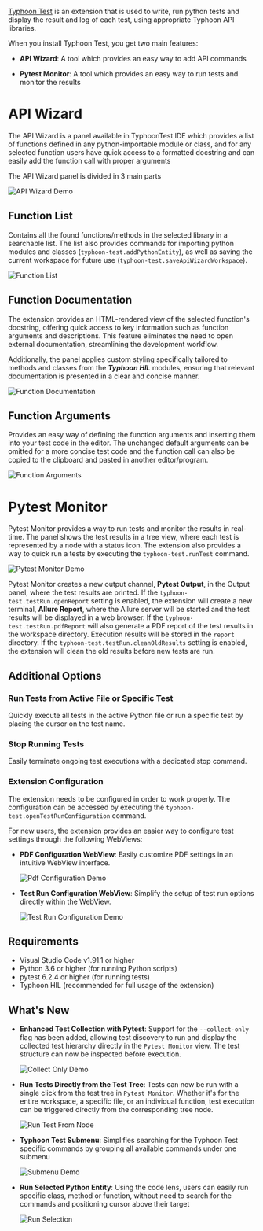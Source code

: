 [Typhoon Test](https://marketplace.visualstudio.com/items?itemName=balsabulatovic.tt-demo)
is an extension that is used to write, run python tests and display the result and log of each test,
using appropriate Typhoon API libraries.

When you install Typhoon Test, you get two main features:

- **API Wizard**: A tool which provides an easy way to add API commands

- **Pytest Monitor**: A tool which provides an easy way to run tests and monitor the results

# API Wizard

The API Wizard is a panel available in TyphoonTest IDE which provides a list of functions defined
in any python-importable module or class, and for any selected function users have quick access to
a formatted docstring and can easily add the function call with proper arguments

The API Wizard panel is divided in 3 main parts

![API Wizard Demo](/assets/api-wizard-all-views50.gif)

## Function List

Contains all the found functions/methods in the selected library in a searchable list. 
The list also provides commands for importing python modules and classes (`typhoon-test.addPythonEntity`),
as well as saving the current workspace for future use (`typhoon-test.saveApiWizardWorkspace`).

![Function List](/assets/function-list.gif)

## Function Documentation

The extension provides an HTML-rendered view of the selected function's docstring, offering quick access to key information such as function arguments and descriptions. This feature eliminates the need to open external documentation, streamlining the development workflow.

Additionally, the panel applies custom styling specifically tailored to methods and classes from the **_Typhoon HIL_** modules, ensuring that relevant documentation is presented in a clear and concise manner.

![Function Documentation](/assets/function-documentation.png)

## Function Arguments

Provides an easy way of defining the function arguments and inserting them into your test code in the editor.
The unchanged default arguments can be omitted for a more concise test code and the function call can also be copied
to the clipboard and pasted in another editor/program.

![Function Arguments](/assets/insert-function.gif)

# Pytest Monitor

Pytest Monitor provides a way to run tests and monitor the results in real-time.
The panel shows the test results in a tree view, where each test is represented by a node with a status icon.
The extension also provides a way to quick run a tests by executing the `typhoon-test.runTest` command.

![Pytest Monitor Demo](/assets/pytest-demo.gif)

Pytest Monitor creates a new output channel, **Pytest Output**, in the Output panel, where the test results are printed.
If the `typhoon-test.testRun.openReport` setting is enabled, the extension will create a new terminal, **Allure Report**,
where the Allure server will be started and the test results will be displayed in a web browser.
If the `typhoon-test.testRun.pdfReport` will also generate a PDF report of the test results in the workspace directory.
Execution results will be stored in the `report` directory. If the `typhoon-test.testRun.cleanOldResults` setting is enabled,
the extension will clean the old results before new tests are run.

## Additional Options

### Run Tests from Active File or Specific Test

Quickly execute all tests in the active Python file or run a specific test by placing the cursor on the test name.

### Stop Running Tests

Easily terminate ongoing test executions with a dedicated stop command.

### Extension Configuration

The extension needs to be configured in order to work properly. The configuration can be accessed by executing the
`typhoon-test.openTestRunConfiguration` command.

For new users, the extension provides an easier way to configure test settings through the following WebViews:

- **PDF Configuration WebView**: Easily customize PDF settings in an intuitive WebView interface.

    ![Pdf Configuration Demo](/assets/pdf-configuration.gif)

- **Test Run Configuration WebView**: Simplify the setup of test run options directly within the WebView.

    ![Test Run Configuration Demo](/assets/test-run-configuration.gif)


## Requirements

- Visual Studio Code v1.91.1 or higher
- Python 3.6 or higher (for running Python scripts)
- pytest 6.2.4 or higher (for running tests)
- Typhoon HIL (recommended for full usage of the extension)

## What's New

- **Enhanced Test Collection with Pytest**: Support for the `--collect-only` flag has been added, allowing test discovery to run and display the collected test hierarchy directly in the `Pytest Monitor` view. The test structure can now be inspected before execution.

    ![Collect Only Demo](/assets/collect-only.gif)

- **Run Tests Directly from the Test Tree**: Tests can now be run with a single click from the test tree in `Pytest Monitor`. Whether it's for the entire workspace, a specific file, or an individual function, test execution can be triggered directly from the corresponding tree node.

    ![Run Test From Node](/assets/pytest-run-from-node.png)

- **Typhoon Test Submenu**: Simplifies searching for the Typhoon Test specific commands by grouping all available commands under one submenu

    ![Submenu Demo](/assets/submenu.png)

- **Run Selected Python Entity**: Using the code lens, users can easily run specific class, method or function, without need to search for the commands and positioning cursor above their target

    ![Run Selection](/assets/run-selection.png)